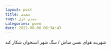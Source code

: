 ```yaml
---
layout: post
title: سعدی
tags: سعدی غزل
categories: poem
date: 2022-06-06 06:34:43
---
```


شهربند هوای نفس مباش / سگ شهر استخوان شکار کند
